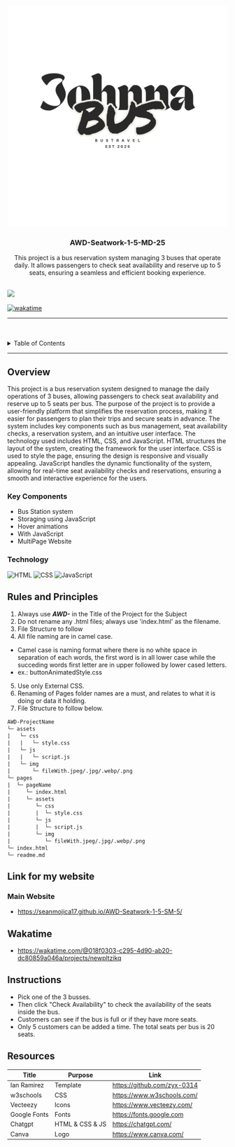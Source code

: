 <a name="readme-top"/>

<br/>

<br />
<div align="center">
  <a href="https://github.com/Seanmojica17">
  <!-- TODO: If you want to add logo or banner you can add it here -->
    <img src="./assets/img/Black and White Minimalist Graffiti Urban Brand Logo.png" alt="Nyebe" width="auto" height="auto">
  </a>
<!-- TODO: Change Title to the name of the title of your Project -->
  <h3 align="center">AWD-Seatwork-1-5-MD-25</h3>
</div>
<!-- TODO: Make a short description -->
<div align="center">
  This project is a bus reservation system managing 3 buses that operate daily. It allows passengers to check seat availability and reserve up to 5 seats, ensuring a seamless and efficient booking experience.
</div>

<br />

<!-- TODO: Change the zyx-0314 into your github username  -->
<!-- TODO: Change the WD-Template-Project into the same name of your folder -->
![](![visits](https://visit-counter.vercel.app/counter.png?page=https%3A%2F%2Fgithub.com%2FSeanmojica17%2FAWD-Seatwork-1-5-SM-5.git&s=40&c=00ff00&bg=00000000&no=1&ff=electrolize&tb=&ta=))

[![wakatime](https://wakatime.com/badge/user/018f0309-110e-4fb4-a112-c4089ccba85e/project/095079c4-0292-4cda-9938-3d418e2710fc.svg)](https://wakatime.com/badge/user/018f0309-110e-4fb4-a112-c4089ccba85e/project/095079c4-0292-4cda-9938-3d418e2710fc)

---

<br />
<br />

<!-- TODO: If you want to add more layers for your readme -->
<details>
  <summary>Table of Contents</summary>
  <ol>
    <li>
      <a href="#overview">Overview</a>
      <ol>
        <li>
          <a href="#key-components">Key Components</a>
        </li>
        <li>
          <a href="#technology">Technology</a>
        </li>
      </ol>
    </li>
    <li>
      <a href="#rules-and-principles">Rules and Principles</a>
    </li>
    <li>
      <a href="#link-for-my-website">Links</a>
    </li>
      <li>
      <a href="#wakatime">Wakatime</a>
    </li>
          <li>
      <a href="#instructions">Instructions</a>
    </li>
    <li>
      <a href="#resources">Resources</a>
    </li>
  </ol>
</details>

---

## Overview

<!-- TODO: To be changed -->
This project is a bus reservation system designed to manage the daily operations of 3 buses, allowing passengers to check seat availability and reserve up to 5 seats per bus. The purpose of the project is to provide a user-friendly platform that simplifies the reservation process, making it easier for passengers to plan their trips and secure seats in advance. The system includes key components such as bus management, seat availability checks, a reservation system, and an intuitive user interface. The technology used includes HTML, CSS, and JavaScript. HTML structures the layout of the system, creating the framework for the user interface. CSS is used to style the page, ensuring the design is responsive and visually appealing. JavaScript handles the dynamic functionality of the system, allowing for real-time seat availability checks and reservations, ensuring a smooth and interactive experience for the users.

### Key Components
<!-- TODO: List of Key Components -->
- Bus Station system
- Storaging using JavaScript
- Hover animations
- With JavaScript
- MultiPage Website



### Technology
<!-- TODO: List of Technology Used -->
![HTML](https://img.shields.io/badge/HTML-E34F26?style=for-the-badge&logo=html5&logoColor=white)
![CSS](https://img.shields.io/badge/CSS-1572B6?style=for-the-badge&logo=css3&logoColor=white)
![JavaScript](https://img.shields.io/badge/JavaScript-F7DF1E?style=for-the-badge&logo=javascript&logoColor=white)

## Rules and Principles
1. Always use ***AWD-*** in the Title of the Project for the Subject
2. Do not rename any .html files; always use 'index.html' as the filename.
3. File Structure to follow
4. All file naming are in camel case.
- Camel case is naming format where there is no white space in separation of each words, the first word is in all lower case while the succeding words first letter are in upper followed by lower cased letters.
- ex.: buttonAnimatedStyle.css
5. Use only External CSS.
6. Renaming of Pages folder names are a must, and relates to what it is doing or data it holding.
7. File Structure to follow below.

```
AWD-ProjectName
└─ assets
|   └─ css
|   |   └─ style.css
|   └─ js
|   |   └─ script.js
|   └─ img
|       └─ fileWith.jpeg/.jpg/.webp/.png
└─ pages
|  └─ pageName
|     └─ index.html
|     └─ assets
|        └─ css
|        |  └─ style.css
|        └─ js
|        |  └─ script.js
|        └─ img
|           └─ fileWith.jpeg/.jpg/.webp/.png
└─ index.html
└─ readme.md
```

## Link for my website

### Main Website

- https://seanmojica17.github.io/AWD-Seatwork-1-5-SM-5/

## Wakatime

- https://wakatime.com/@018f0303-c295-4d90-ab20-dc80859a046a/projects/newpltzikq

## Instructions

- Pick one of the 3 busses.
- Then click "Check Availability" to check the availability of the seats inside the bus.
- Customers can see if the bus is full or if they have more seats.
- Only 5 customers can be added a time. The total seats per bus is 20 seats.

## Resources

<!-- TODO: Add References -->
| Title | Purpose | Link |
|-|-|-|
| Ian Ramirez | Template | https://github.com/zyx-0314 |
| w3schools | CSS | https://www.w3schools.com/ |
| Vecteezy | Icons | https://www.vecteezy.com/ |
| Google Fonts | Fonts | https://fonts.google.com |
| Chatgpt | HTML & CSS & JS | https://chatgpt.com/|
| Canva | Logo | https://www.canva.com/ |
